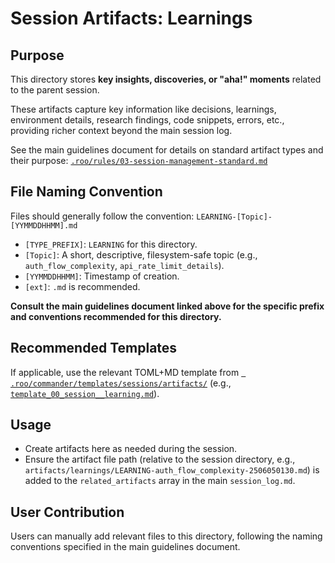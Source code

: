 # Session Artifacts: Learnings

## Purpose

This directory stores **key insights, discoveries, or "aha!" moments** related to the parent session.

These artifacts capture key information like decisions, learnings, environment details, research findings, code snippets, errors, etc., providing richer context beyond the main session log.

See the main guidelines document for details on standard artifact types and their purpose:
[`.roo/rules/03-session-management-standard.md`](.roo/rules/03-session-management-standard.md)

## File Naming Convention

Files should generally follow the convention: `LEARNING-[Topic]-[YYMMDDHHMM].md`

*   `[TYPE_PREFIX]`: `LEARNING` for this directory.
*   `[Topic]`: A short, descriptive, filesystem-safe topic (e.g., `auth_flow_complexity`, `api_rate_limit_details`).
*   `[YYMMDDHHMM]`: Timestamp of creation.
*   `[ext]`: `.md` is recommended.

**Consult the main guidelines document linked above for the specific prefix and conventions recommended for this directory.**

## Recommended Templates

If applicable, use the relevant TOML+MD template from [` .roo/commander/templates/sessions/artifacts/`](.roo/commander/templates/sessions/artifacts/) (e.g., [`template_00_session__learning.md`](.roo/commander/templates/sessions/artifacts/learning/template_00_session__learning.md)).

## Usage

*   Create artifacts here as needed during the session.
*   Ensure the artifact file path (relative to the session directory, e.g., `artifacts/learnings/LEARNING-auth_flow_complexity-2506050130.md`) is added to the `related_artifacts` array in the main `session_log.md`.

## User Contribution

Users can manually add relevant files to this directory, following the naming conventions specified in the main guidelines document.